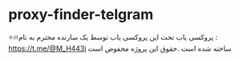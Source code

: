 # proxy-finder-telgram
⭐🔥پروکسی یاب تحت
این پروکسی یاب توسط یک سازنده محترم به نام :
https://t.me/@M_H443i
ساخته شده است .حقوق این پروژه محفوض است
